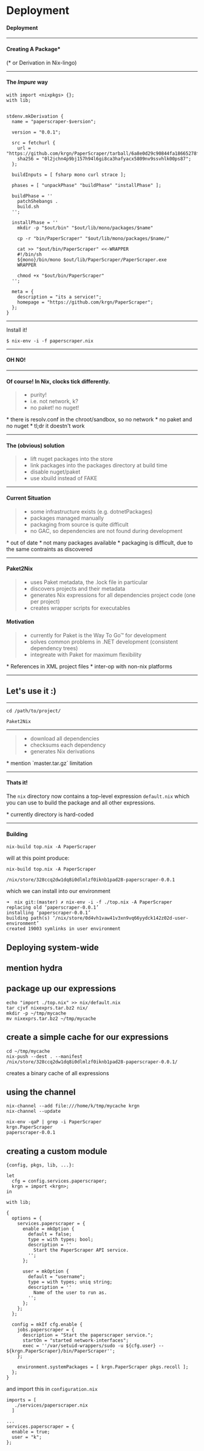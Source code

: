 # Deployment

#### Deployment

*****

#### Creating A Package*

(* or Derivation in Nix-lingo)

*****

#### The *Impure* way 

```
with import <nixpkgs> {};
with lib;


stdenv.mkDerivation {
  name = "paperscraper-$version";

  version = "0.0.1";

  src = fetchurl {
    url = "https://github.com/krgn/PaperScraper/tarball/6a8e0d29c90844fa18665278f5dd1fb96537d70";
    sha256 = "0l2jchn4p9bj157h94l6gi8ca3hafyacx5809nv9ssvhlk00ps87";
  };

  buildInputs = [ fsharp mono curl strace ];

  phases = [ "unpackPhase" "buildPhase" "installPhase" ];

  buildPhase = ''
    patchShebangs .
    build.sh
  '';

  installPhase = ''
    mkdir -p "$out/bin" "$out/lib/mono/packages/$name"

    cp -r "bin/PaperScraper" "$out/lib/mono/packages/$name/"

    cat >> "$out/bin/PaperScraper" <<-WRAPPER
    #!/bin/sh
    ${mono}/bin/mono $out/lib/PaperScraper/PaperScraper.exe
    WRAPPER

    chmod +x "$out/bin/PaperScraper"
  '';

  meta = {
    description = "its a service!";
    homepage = "https://github.com/krgn/PaperScraper";
  };
}
```

*****

Install it!

```
$ nix-env -i -f paperscraper.nix
```

*****

#### OH NO!

*****

#### Of course! In Nix, clocks tick differently.

> - purity!
> - i.e. not network, k?
> - no paket! no nuget!

<div class="notes">
* there is resolv.conf in the chroot/sandbox, so no network
* no paket and no nuget
* tl;dr it doestn't work
</div>

*****

#### The (obvious) solution

> - lift nuget packages into the store
> - link packages into the packages directory at build time
> - disable nuget/paket
> - use xbuild instead of FAKE

*****

#### Current Situation

> - some infrastructure exists (e.g. dotnetPackages)
> - packages managed manually
> - packaging from source is quite difficult
> - no GAC, so dependencies are not found during development

<div class="notes">
* out of date
* not many packages available
* packaging is difficult, due to the same contraints as discovered
</div>

*****

#### Paket2Nix

> - uses Paket metadata, the .lock file in particular
> - discovers projects and their metadata
> - generates Nix expressions for all dependencies project code (one per project)
> - creates wrapper scripts for executables

#### Motivation

> - currently for Paket is the Way To Go™ for development
> - solves common problems in .NET development (consistent dependency trees)
> - integreate with Paket for maximum flexibility

<div class="notes">
* References in XML project files
* inter-op with non-nix platforms
</div>

*****

## Let's use it :)

*****

```{.fragment}
cd /path/to/project/
```

```{.fragment}
Paket2Nix
```

***** 

> - download all dependencies
> - checksums each dependency
> - generates Nix derivations

<div class="notes">
* mention `master.tar.gz` limitation
</div>

*****

#### Thats it!

The `nix` directory now contains a top-level expression `default.nix`
which you can use to build the package and all other expressions.

<div class="notes">
* currently directory is hard-coded
</div>

*****

#### Building 

```
nix-build top.nix -A PaperScraper
```

will at this point produce: 

```
nix-build top.nix -A PaperScraper

/nix/store/328ccq2dw1dq8i0dlmlzf0iknb1pad28-paperscraper-0.0.1
```

which we can install into our environment


```
➜  nix git:(master) ✗ nix-env -i -f ./top.nix -A PaperScraper
replacing old ‘paperscraper-0.0.1’
installing ‘paperscraper-0.0.1’
building path(s) ‘/nix/store/0d4vh1vaw41v3xn9vq66yydck142z02d-user-environment’
created 19003 symlinks in user environment
```

## Deploying system-wide
  
## mention hydra
## package up our expressions

   ```
   echo "import ./top.nix" >> nix/default.nix
   tar cjvf nixexprs.tar.bz2 nix/
   mkdir -p ~/tmp/mycache
   mv nixexprs.tar.bz2 ~/tmp/mycache
   ```

## create a simple cache for our expressions 

   ```
   cd ~/tmp/mycache
   nix-push --dest . --manifest /nix/store/328ccq2dw1dq8i0dlmlzf0iknb1pad28-paperscraper-0.0.1/
   ```
   creates a binary cache of all expressions
   
## using the channel
   
   ```
   nix-channel --add file:///home/k/tmp/mycache krgn
   nix-channel --update

   nix-env -qaP | grep -i PaperScraper
   krgn.PaperScraper                                             paperscraper-0.0.1
   ```
## creating a custom module

```
{config, pkgs, lib, ...}:

let
  cfg = config.services.paperscraper;
  krgn = import <krgn>;
in

with lib;

{
  options = {
    services.paperscraper = {
      enable = mkOption {
        default = false;
        type = with types; bool;
        description = ''
          Start the PaperScraper API service.
        '';
      };

      user = mkOption {
        default = "username";
        type = with types; uniq string;
        description = ''
          Name of the user to run as.
        '';
      };
    };
  };

  config = mkIf cfg.enable {
    jobs.paperscraper = {
      description = "Start the paperscraper service.";
      startOn = "started network-interfaces";
      exec = ''/var/setuid-wrappers/sudo -u ${cfg.user} -- ${krgn.PaperScraper}/bin/PaperScraper'';
    };

    environment.systemPackages = [ krgn.PaperScraper pkgs.recoll ];
  };
}
```

and import this in `configuration.nix`


```
imports = [
   ./services/paperscraper.nix
  ]
  
...
services.paperscraper = {
  enable = true;
  user = "k";
};
```
